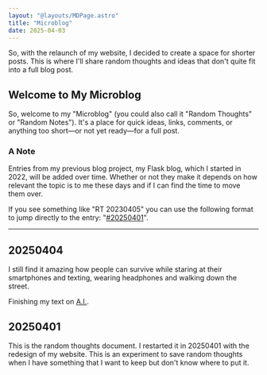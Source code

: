 ```yaml
---
layout: "@layouts/MDPage.astro"
title: "Microblog"
date: 2025-04-03
---
```


So, with the relaunch of my website,
I decided to create a space for shorter posts.
This is where I'll share random thoughts
and ideas that don't quite fit into a full blog post.

## Welcome to My Microblog

So, welcome to my "Microblog"
(you could also call it "Random Thoughts" or "Random Notes").
It's a place for quick ideas,
links,
comments,
or anything too short—or not yet ready—for a full post.

### A Note

Entries from my previous blog project,
my Flask blog, which I started in 2022,
will be added over time.
Whether or not they make it depends on how relevant the topic is to me these days
and if I can find the time to move them over.

If you see something like "RT 20230405"
you can use the following format to jump directly to the entry: "[#20250401](#20250401)".

---

## 20250404

I still find it amazing
how people can survive while staring at their smartphones and texting,
wearing headphones and walking down the street.

Finishing my text on [A.I.](/ai/).

## 20250401

This is the random thoughts document.
I restarted it in 20250401 with the redesign of my website.
This is an experiment to save random thoughts
when I have something that I want to keep
but don't know where to put it.
